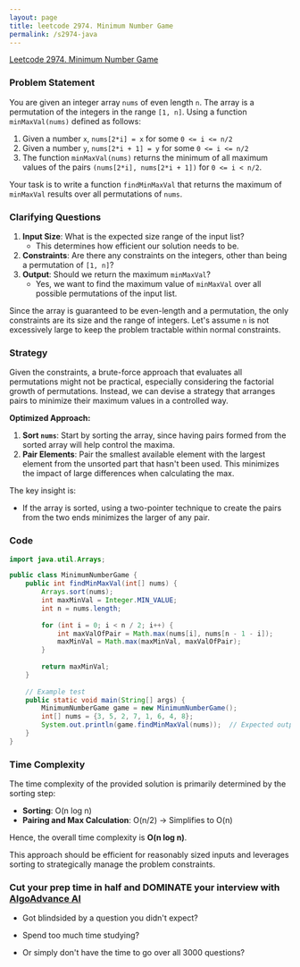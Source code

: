 ```yaml
---
layout: page
title: leetcode 2974. Minimum Number Game
permalink: /s2974-java
---
```

[Leetcode 2974. Minimum Number Game](https://algoadvance.github.io/algoadvance/l2974)
### Problem Statement

You are given an integer array `nums` of even length `n`. The array is a permutation of the integers in the range `[1, n]`. Using a function `minMaxVal(nums)` defined as follows:

1. Given a number `x`, `nums[2*i] = x` for some `0 <= i <= n/2`
2. Given a number `y`, `nums[2*i + 1] = y` for some `0 <= i <= n/2`
3. The function `minMaxVal(nums)` returns the minimum of all maximum values of the pairs `(nums[2*i], nums[2*i + 1])` for `0 <= i < n/2`.

Your task is to write a function `findMinMaxVal` that returns the maximum of `minMaxVal` results over all permutations of `nums`.

### Clarifying Questions

1. **Input Size**: What is the expected size range of the input list? 
   - This determines how efficient our solution needs to be.
2. **Constraints**: Are there any constraints on the integers, other than being a permutation of `[1, n]`?
3. **Output**: Should we return the maximum `minMaxVal`? 
   - Yes, we want to find the maximum value of `minMaxVal` over all possible permutations of the input list.

Since the array is guaranteed to be even-length and a permutation, the only constraints are its size and the range of integers. Let's assume `n` is not excessively large to keep the problem tractable within normal constraints.

### Strategy

Given the constraints, a brute-force approach that evaluates all permutations might not be practical, especially considering the factorial growth of permutations. Instead, we can devise a strategy that arranges pairs to minimize their maximum values in a controlled way.

**Optimized Approach:**

1. **Sort `nums`**: Start by sorting the array, since having pairs formed from the sorted array will help control the maxima.
2. **Pair Elements**: Pair the smallest available element with the largest element from the unsorted part that hasn't been used. This minimizes the impact of large differences when calculating the max.

The key insight is:
- If the array is sorted, using a two-pointer technique to create the pairs from the two ends minimizes the larger of any pair.

### Code

```java
import java.util.Arrays;

public class MinimumNumberGame {
    public int findMinMaxVal(int[] nums) {
        Arrays.sort(nums);
        int maxMinVal = Integer.MIN_VALUE;
        int n = nums.length;
        
        for (int i = 0; i < n / 2; i++) {
            int maxValOfPair = Math.max(nums[i], nums[n - 1 - i]);
            maxMinVal = Math.max(maxMinVal, maxValOfPair);
        }
        
        return maxMinVal;
    }
    
    // Example test
    public static void main(String[] args) {
        MinimumNumberGame game = new MinimumNumberGame();
        int[] nums = {3, 5, 2, 7, 1, 6, 4, 8};
        System.out.println(game.findMinMaxVal(nums));  // Expected output should reflect the optimal arrangement.
    }
}
```

### Time Complexity

The time complexity of the provided solution is primarily determined by the sorting step:
- **Sorting**: O(n log n)
- **Pairing and Max Calculation**: O(n/2) -> Simplifies to O(n)

Hence, the overall time complexity is **O(n log n)**.

This approach should be efficient for reasonably sized inputs and leverages sorting to strategically manage the problem constraints.


### Cut your prep time in half and DOMINATE your interview with [AlgoAdvance AI](https://algoAdvance.com)

- Got blindsided by a question you didn't expect?

- Spend too much time studying?

- Or simply don't have the time to go over all 3000 questions?

